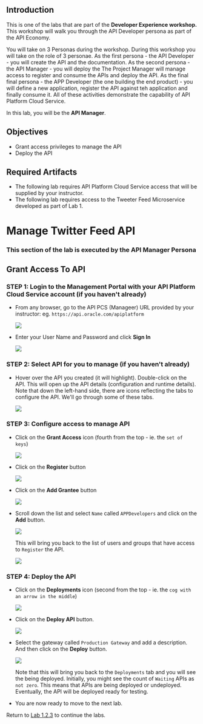 ## Introduction

This is one of the labs that are part of the **Developer Experience workshop.** This workshop will walk you through the API Developer persona as part of the API Economy.

You will take on 3 Personas during the workshop. During this workshop you will take on the role of 3 personae. As the first persona - the API Developer - you will create the API and the documentation.  As the second persona - the API Manager - you will deploy the The Project Manager will manage access to register and consume the APIs and deploy the API. As the final final persona - the APP Developer (the one building the end product) - you will define a new application, register the API against teh application and finally consume it. All of these activities demonstrate the capability of API Platform Cloud Service.

In this lab, you will be the **API Manager**.

## Objectives

- Grant access privileges to manage the API
- Deploy the API

## Required Artifacts
- The following lab requires API Platform Cloud Service access that will be supplied by your instructor.
- The following lab requires access to the Tweeter Feed Microservice developed as part of Lab 1.

# Manage Twitter Feed API

### **This section of the lab is executed by the API Manager Persona**

## Grant Access To API

### **STEP 1**: Login to the Management Portal with your API Platform Cloud Service account (if you haven't already)

- From any browser, go to the API PCS (Manageer) URL provided by your instructor:
    eg. `https://api.oracle.com/apiplatform`

    ![](images/api-login-001.png)

- Enter your User Name and Password and click **Sign In**

    ![](images/api-login-002.png)
	
### **STEP 2**: Select API for you to manage (if you haven't already)

- Hover over the API you created (it will highlight). Double-click on the API. This will open up the API details (configuration and runtime details). Note that down the left-hand side, there are icons reflecting the tabs to configure the API. We'll go through some of these tabs.

    ![](images/api-create_api-003.png)
	
### **STEP 3**: Configure access to manage API

- Click on the **Grant Access** icon (fourth from the top - ie. the `set of keys`)

    ![](images/api-create_api-004.png)

- Click on the **Register** button

    ![](images/api-create_api-013.png)

- Click on the **Add Grantee** button

    ![](images/api-create_api-014.png)

- Scroll down the list and select `Name` called `APPDevelopers` and click on the **Add** button.

    ![](images/api-create_api-015.png)
	
	This will bring you back to the list of users and groups that have access to `Register` the API.
	
    ![](images/api-create_api-016.png)	

### **STEP 4**: Deploy the API

- Click on the **Deployments** icon (second from the top - ie. the `cog with an arrow in the middle`)

    ![](images/api-create_api-001.png)

- Click on the **Deploy API** button.

    ![](images/api-create_api-017.png)

- Select the gateway called `Production Gateway` and add a description. And then click on the **Deploy** button.

    ![](images/api-create_api-018.png)

	Note that this will bring you back to the `Deployments` tab and you will see the being deployed. Initially, you might see the count of `Waiting` APIs as `not zero`. This means that APIs are being deployed or undeployed. Eventually, the API will be deployed ready for testing.

- You are now ready to move to the next lab.

Return to [Lab 1.2.3](APIConsume.md) to continue the labs.
